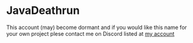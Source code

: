 # JavaDeathrun

This account (may) become dormant and if you would like this name for your own project plese contact me on Discord listed at [my account](https://github.com/zax71)
